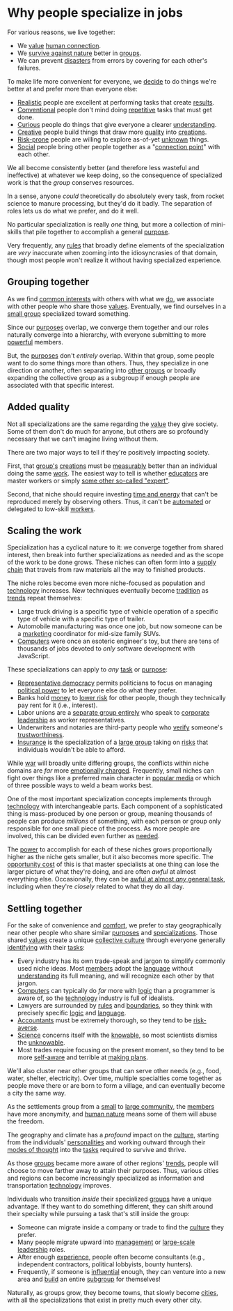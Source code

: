 
# Why people specialize in jobs

For various reasons, we live together:

- We [value](values-quality.md) [human connection](people-friends.md).
- We [survive against nature](safety-nature.md) better in [groups](groups-small.md).
- We can prevent [disasters](results.md) from errors by covering for each other's failures.

To make life more convenient for everyone, we [decide](decisions.md) to do things we're better at and prefer more than everyone else:

- [Realistic](reality.md) people are excellent at performing tasks that create [results](results.md).
- [Conventional](culture.md) people don't mind doing [repetitive](habits.md) tasks that must get done.
- [Curious](purpose.md) people do things that give everyone a clearer [understanding](understanding.md).
- [Creative](mind-creativity.md) people build things that draw more [quality](values-quality.md) into [creations](creations.md).
- [Risk-prone](socialrisk.md) people are willing to explore as-of-yet [unknown](unknown.md) things.
- [Social](groups-small.md) people bring other people together as a "[connection point](https://gainedin.site/networks/)" with each other.

We all become consistently better (and therefore less wasteful and ineffective) at whatever we keep doing, so the consequence of specialized work is that the *group* conserves resources.

In a sense, anyone *could* theoretically do absolutely every task, from rocket science to manure processing, but they'd do it badly. The separation of roles lets us do what we prefer, and do it well.

No particular specialization is really *one* thing, but more a collection of mini-skills that pile together to accomplish a general [purpose](purpose.md).

Very frequently, any [rules](rules.md) that broadly define elements of the specialization are *very* inaccurate when zooming into the idiosyncrasies of that domain, though most people won't realize it without having specialized experience.

## Grouping together

As we find [common interests](people-friends.md) with others with what we [do](results.md), we associate with other people who share those [values](values.md). Eventually, we find ourselves in a [small group](groups-small.md) specialized toward something.

Since our [purposes](purpose.md) overlap, we converge them together and our roles naturally converge into a hierarchy, with everyone submitting to more [powerful](power.md) members.

But, the [purposes](purpose.md) don't *entirely* overlap. Within that group, some people want to do some things more than others. Thus, they specialize in one direction or another, often separating into [other groups](groups-small.md) or broadly expanding the collective group as a subgroup if enough people are associated with that specific interest.

## Added quality

Not all specializations are the same regarding the [value](values-quality.md) they give society. Some of them don't do much for anyone, but others are so profoundly necessary that we can't imagine living without them.

There are two major ways to tell if they're positively impacting society.

First, that [group's](groups-large.md) [creations](creations.md) must be [measurably](math.md) better than an individual doing the same [work](results.md). The easiest way to tell is whether [educators](education.md) are master workers or simply [some other so-called "expert"](mgmt-badsystems.md).

Second, that niche should require investing [time and energy](power-types.md) that can't be reproduced merely by observing others. Thus, it can't be [automated](technology.md) or delegated to low-skill [workers](results.md).

## Scaling the work

Specialization has a cyclical nature to it: we converge together from shared interest, then break into further specializations as needed and as the scope of the work to be done grows. These niches can often form into a [supply chain](logistics.md) that travels from raw materials all the way to finished products.

The niche roles become even more niche-focused as population and [technology](technology.md) increases. New techniques eventually become [tradition](culture.md) as [trends](trends.md) repeat themselves:

- Large truck driving is a specific type of vehicle operation of a specific type of vehicle with a specific type of trailer.
- Automobile manufacturing was once one job, but now someone can be a [marketing](marketing.md) coordinator for mid-size family SUVs.
- [Computers](computers.md) were once an esoteric engineer's toy, but there are tens of thousands of jobs devoted to *only* software development with JavaScript.

These specializations can apply to *any* [task](results.md) or [purpose](purpose.md):

- [Representative democracy](politics-systems.md) permits politicians to focus on managing [political power](power.md) to let everyone else do what they prefer.
- Banks hold [money](power-types.md) to [lower risk](safety.md) for other people, though they technically pay rent for it (i.e., interest).
- Labor unions are a [separate group entirely](groups-small.md) who speak to [corporate leadership](groups-large.md) as worker representatives.
- Underwriters and notaries are third-party people who [verify](understanding-certainty.md) someone's [trustworthiness](trust.md).
- [Insurance](insurance.md) is the specialization of a [large group](groups-large.md) taking on [risks](safety.md) that individuals wouldn't be able to afford.

While [war](people-conflicts-war.md) will broadly unite differing groups, the conflicts within niche domains are *far* more [emotionally charged](mind-feelings.md). Frequently, small niches can fight over things like a preferred main character in [popular media](stories-storytellers.md) or which of three possible ways to weld a beam works best.

One of the most important specialization concepts implements through [technology](technology.md) with interchangeable parts. Each component of a sophisticated thing is mass-produced by one person or group, meaning thousands of people can produce *millions* of something, with each person or group only responsible for one small piece of the process. As more people are involved, this can be divided even further as [needed](purpose.md).

The [power](power.md) to accomplish for each of these niches grows proportionally higher as the niche gets smaller, but it also becomes more specific. The [opportunity cost](decisions.md) of this is that master specialists at one thing can lose the larger picture of what they're doing, and are often *awful* at almost everything else. Occasionally, they can be [awful at almost *any* general task](https://gainedin.site/idiot/), including when they're *closely* related to what they do all day.

## Settling together

For the sake of convenience and [comfort](mind-feelings.md), we prefer to stay geographically near other people who share similar [purposes](purpose.md) and [specializations](jobs-specialization.md). Those shared [values](values.md) create a unique [collective culture](culture.md) through everyone generally [identifying](identity.md) with their [tasks](results.md):

- Every industry has its own trade-speak and jargon to simplify commonly used niche ideas. Most [members](groups-member.md) adopt the [language](language.md) without [understanding](understanding.md) its full meaning, and will recognize each other by that jargon.
- [Computers](computers.md) can typically do *far* more with [logic](logic.md) than a programmer is aware of, so the [technology](technology.md) industry is full of idealists.
- Lawyers are surrounded by [rules](rules.md) and [boundaries](people-boundaries.md), so they think with precisely specific [logic](logic.md) and [language](language.md).
- [Accountants](accounting.md) must be extremely thorough, so they tend to be [risk-averse](safety.md).
- [Science](science.md) concerns itself with the [knowable](reality.md), so most scientists dismiss the [unknowable](unknown.md).
- Most trades require focusing on the present moment, so they tend to be more [self-aware](awareness.md) and terrible at [making plans](imagination.md).

We'll also cluster near other groups that can serve other needs (e.g., food, water, shelter, electricity). Over time, multiple specialties come together as people move there or are born to form a village, and can eventually become a city the same way.

As the settlements group from a [small](groups-small.md) to [large community](groups-large.md), the [members](groups-member.md) have more anonymity, and [human nature](humanity.md) means some of them will abuse the freedom.

The geography and climate has a *profound* impact on the [culture](culture.md), starting from the individuals' [personalities](personality.md) and working outward through their [modes of thought](decisions.md) into the [tasks](purpose.md) required to survive and thrive.

As those [groups](groups-small.md) became more aware of other regions' [trends](trends.md), people will choose to move farther away to attain their purposes. Thus, various cities and regions can become increasingly specialized as information and transportation [technology](technology.md) improves.

Individuals who transition *inside* their specialized [groups](groups-large.md) have a unique advantage. If they want to do something different, they can shift around their specialty while pursuing a task that's still inside the group:

- Someone can migrate inside a company or trade to find the [culture](culture.md) they prefer.
- Many people migrate upward into [management](groups-small.md) or [large-scale leadership](groups-large.md) roles.
- After enough [experience](maturity.md), people often become consultants (e.g., independent contractors, political lobbyists, bounty hunters).
- Frequently, if someone is [influential](influence.md) enough, they can venture into a new area and [build](socialrisk.md) an entire [subgroup](groups-small.md) for themselves!

Naturally, as groups grow, they become towns, that slowly become [cities](politics-city.md), with all the specializations that exist in pretty much every other city.
